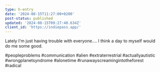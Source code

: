 ```yaml
---
type: h-entry
date: '2024-08-15T11:27:00+0200'
post-status: published
updated: '2024-08-15T09:27:40.634Z'
client_id: 'https://indiepass.app/'
---
```

Lately I'm just having trouble with everyone.... I think a day to myself would do me some good. 

#peopleproblems #communication #alien #extraterrestrial #actuallyautistic #wrongplanetsyndrome #alonetime #runawayscreamingintotheforest #radical
